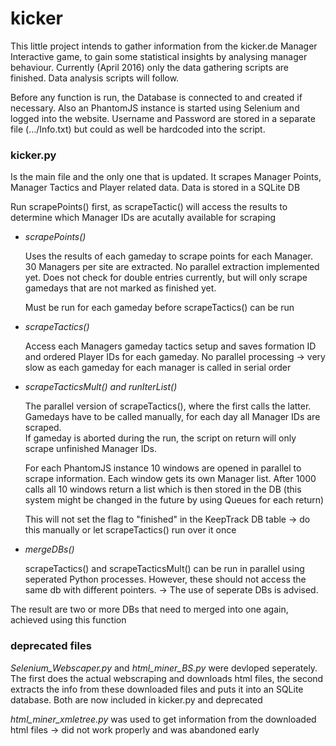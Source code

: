 
# kicker
This little project intends to gather information from the kicker.de Manager Interactive game, to gain some statistical insights by analysing manager behaviour.
Currently (April 2016) only the data gathering scripts are finished. Data analysis scripts will follow.

Before any function is run, the Database is connected to and created if necessary. Also an PhantomJS instance is started using Selenium and logged into the website. Username and Password are stored in 
a separate file (.../Info.txt) but could as well be hardcoded into the script.


### kicker.py 

Is the main file and the only one that is updated. It scrapes Manager Points, Manager Tactics and Player related data. Data is stored in a SQLite DB

Run scrapePoints() first, as scrapeTactic() will access the results to determine which Manager IDs are acutally available for scraping

* *scrapePoints()*

	Uses the results of each gameday to scrape points for each Manager. 30 Managers per site are extracted. No parallel extraction implemented yet.
	Does not check for double entries currently, but will only scrape gamedays that are not marked as finished yet.
 
	Must be run for each gameday before scrapeTactics() can be run

* *scrapeTactics()*

	Access each Managers gameday tactics setup and saves formation ID and ordered Player IDs for each gameday. 
	No parallel processing -> very slow as each gameday for each manager is called in serial order


* *scrapeTacticsMult() and runIterList()*

	The parallel version of scrapeTactics(), where the first calls the latter. Gamedays have to be called manually, for each day all Manager IDs are scraped.  
	If gameday is aborted during the run, the script on return will only scrape unfinished Manager IDs. 
  
	For each PhantomJS instance 10 windows are opened in parallel to scrape information. Each window gets its own Manager list. 
	After 1000 calls all 10 windows return a list which is then stored in the DB (this system might be changed in the future by using Queues for each return) 
  
	This will not set the flag to "finished" in the KeepTrack DB table -> do this manually or let scrapeTactics() run over it once 


* *mergeDBs()*

	scrapeTactics() and scrapeTacticsMult() can be run in parallel using seperated Python processes. However, these should not access the same db with different pointers.
	-> The use of seperate DBs is advised.

The result are two or more DBs that need to merged into one again, achieved using this function


### deprecated files

*Selenium_Webscaper.py* and *html_miner_BS.py*  were devloped seperately. The first does the actual 
webscraping and downloads html files, the second extracts the info from these downloaded files and puts it into an SQLite
database. Both are now included in kicker.py and deprecated

*html_miner_xmletree.py* was used to get information from the downloaded html files -> did not work properly and was abandoned early